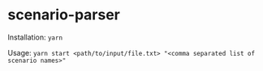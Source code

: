 # scenario-parser

Installation: `yarn`

Usage: `yarn start <path/to/input/file.txt> "<comma separated list of scenario names>"`
